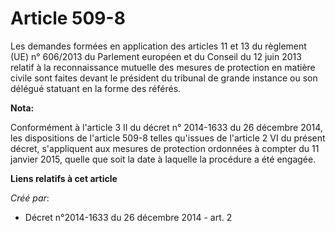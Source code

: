 # Article 509-8

Les demandes formées en application des articles 11 et 13 du règlement  (UE) n° 606/2013 du Parlement européen et du Conseil
du 12 juin 2013  relatif à la reconnaissance mutuelle des mesures de protection en  matière civile sont faites devant le
président du tribunal de grande  instance ou son délégué statuant en la forme des référés.

**Nota:**

Conformément à l'article 3 II du décret n° 2014-1633 du 26 décembre  2014, les dispositions de l'article 509-8 telles
qu'issues de l'article 2  VI du présent décret, s'appliquent aux mesures de protection ordonnées à  compter du 11 janvier
2015, quelle que soit la date à laquelle la  procédure a été engagée.

**Liens relatifs à cet article**

_Créé par_:

  - Décret n°2014-1633 du 26 décembre 2014 - art. 2
